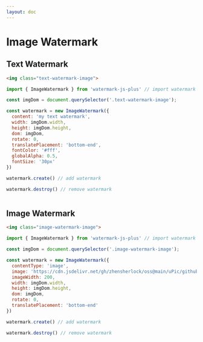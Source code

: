 ```yaml
---
layout: doc
---
```

# Image Watermark

<script setup lang="ts">
import VPButton from 'vitepress/dist/client/theme-default/components/VPButton.vue';
import { onMounted, ref } from 'vue';
import { ImageWatermark } from '../../src';
import imageSrc from '../public/image.png';

let textWatermark = null;
let textWatermarkImgDom = null;
const textWatermarkIsFirst = ref(true);
let imageWatermark = null;
let imageWatermarkImgDom = null;
const imageWatermarkIsFirst = ref(true);

onMounted(() => {
  // text watermark
  textWatermarkImgDom = document.querySelector('.text-watermark-image');
  textWatermarkImgDom.addEventListener('load', () => {
    if (!textWatermarkIsFirst.value) {
      return
    }
    textWatermark = new ImageWatermark({
      content: 'my text watermark',
      width: textWatermarkImgDom.width,
      height: textWatermarkImgDom.height,
      dom: textWatermarkImgDom,
      rotate: 0,
      translatePlacement: 'bottom-end',
      fontColor: '#fff',
      globalAlpha: 0.5,
      fontSize: '30px'
    });
    textWatermarkIsFirst.value = false
  })

  // image watermark
  imageWatermarkImgDom = document.querySelector('.image-watermark-image');
  imageWatermarkImgDom.addEventListener('load', () => {
    if (!imageWatermarkIsFirst.value) {
      return
    }
    imageWatermark = new ImageWatermark({
      contentType: 'image',
      image: 'https://cdn.jsdelivr.net/gh/zhensherlock/oss@main/uPic/github-mkWBiK.png',
      imageWidth: 200,
      width: imageWatermarkImgDom.width,
      height: imageWatermarkImgDom.height,
      dom: imageWatermarkImgDom,
      rotate: 0,
      translatePlacement: 'bottom-end'
    });
    imageWatermarkIsFirst.value = false
  });
});

const handleAddTextWatermark = () => {
  textWatermark.create();
};
const handleRemoveTextWatermark = () => {
  textWatermark.destroy();
};

const handleAddImageWatermark = () => {
  imageWatermark.create();
};
const handleRemoveImageWatermark = () => {
  imageWatermark.destroy();
};
</script>

<el-backtop></el-backtop>

## Text Watermark

<div class="text-card">

```html
<img class="text-watermark-image">
```

```js
import { ImageWatermark } from 'watermark-js-plus' // import watermark plugin

const imgDom = document.querySelector('.text-watermark-image');

const watermark = new ImageWatermark({
  content: 'my text watermark',
  width: imgDom.width,
  height: imgDom.height,
  dom: imgDom,
  rotate: 0,
  translatePlacement: 'bottom-end',
  fontColor: '#fff',
  globalAlpha: 0.5,
  fontSize: '30px'
})

watermark.create() // add watermark

watermark.destroy() // remove watermark
```

<div>
  <img class="text-watermark-image" :src="imageSrc">
</div>
<el-affix target=".text-card" position="bottom" :offset="0">
  <el-space class="block-operation">
    <VPButton text="Add Text Watermark" @click="handleAddTextWatermark"></VPButton>
    <VPButton text="Remove Text Watermark" @click="handleRemoveTextWatermark"></VPButton>
  </el-space>
</el-affix>
</div>

## Image Watermark

<div class="image-card">

```html
<img class="image-watermark-image">
```

```js
import { ImageWatermark } from 'watermark-js-plus' // import watermark plugin

const imgDom = document.querySelector('.image-watermark-image');

const watermark = new ImageWatermark({
  contentType: 'image',
  image: 'https://cdn.jsdelivr.net/gh/zhensherlock/oss@main/uPic/github-mkWBiK.png',
  imageWidth: 200,
  width: imgDom.width,
  height: imgDom.height,
  dom: imgDom,
  rotate: 0,
  translatePlacement: 'bottom-end'
})

watermark.create() // add watermark

watermark.destroy() // remove watermark
```

<div>
  <img class="image-watermark-image" :src="imageSrc">
</div>
<el-affix target=".image-card" position="bottom" :offset="0">
  <el-space class="block-operation">
    <VPButton text="Add Image Watermark" @click="handleAddImageWatermark"></VPButton>
    <VPButton text="Remove Image Watermark" @click="handleRemoveImageWatermark"></VPButton>
  </el-space>
</el-affix>
</div>

